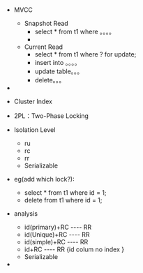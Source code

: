 ###
- MVCC
  - Snapshot Read
    - select * from t1 where 。。。。
    -
  - Current Read
    - select * from t1 where ? for update;
    - insert into 。。。。
    - update table。。。
    - delete。。。
-

- Cluster Index
- 2PL：Two-Phase Locking
- Isolation Level
  - ru
  - rc
  - rr
  - Serializable

- eg(add which lock?):
  - select * from t1 where id = 1;
  - delete from t1 where id = 1;


- analysis
  - id(primary)+RC   ----  RR
  - id(Unique)+RC    ---- RR
  - id(simple)+RC    ---- RR
  - id+RC    ---- RR  {id colum  no index }
  - Serializable
-

